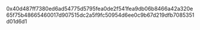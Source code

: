 0x40d487ff7380ed6ad54775d5795fea0de2f541fea9db06b8466a42a320e65f75b48665460017d907515dc2a5f9fc50954d6ee0c9b67d219dfb7085351d01d6d1
